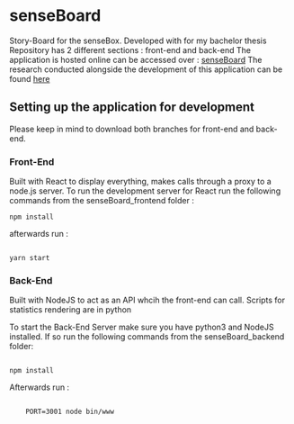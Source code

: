# senseBoard
Story-Board for the senseBox. Developed with for my bachelor thesis
Repository has 2 different sections : front-end and back-end
The application is hosted online can be accessed over : [senseBoard](#)
The research conducted alongside the development of this application can be found [here](#)

## Setting up the application for development 
Please keep in mind to download both branches for front-end and back-end.
### Front-End
Built with React to display everything, makes calls through a proxy to a node.js server. To run the development server for React run the following commands from the senseBoard_frontend folder : 
``` 
npm install
``` 
afterwards run : 
```

yarn start 
```

### Back-End 
Built with NodeJS to act as an API whcih the front-end can call. Scripts for statistics rendering are in python

To start the Back-End Server make sure you have python3 and NodeJS installed. If so run the following commands from the senseBoard_backend folder:
```

npm install
```


Afterwards run : 
```

    PORT=3001 node bin/www
```
